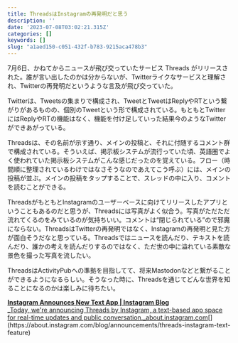 ```yaml
---
title: ThreadsはInstagramの再発明だと思う
description: ''
date: '2023-07-08T03:02:21.315Z'
categories: []
keywords: []
slug: "a1aed150-c051-432f-b783-9215aca478b3"
---
```

7月6日、かねてからニュースが飛び交っていたサービス Threads がリリースされた。誰が言い出したのかは分からないが、Twitterライクなサービスと理解され、Twitterの再発明だというような言及が飛び交っていた。

Twitterは、Tweetsの集まりで構成され、TweetとTweetはReplyやRTという繋がりがあるものの、個別のTweetという形で構成されている。もともとTwitterにはReplyやRTの機能はなく、機能を付け足していった結果今のようなTwitterができあがっている。

Threadsは、その名前が示す通り、メインの投稿と、それに付随するコメント群で構成されている。そういえば、掲示板システムが流行っていた頃、英語圏でよく使われていた掲示板システムがこんな感じだったのを覚えている。フロー（時間順に整理されているわけではなさそうなのであえてこう呼ぶ）には、メインの投稿が並ぶ。メインの投稿をタップすることで、スレッドの中に入り、コメントを読むことができる。

ThreadsがもともとInstagramのユーザーベースに向けてリリースしたアプリということもあるのだと思うが、Threadsには写真がよく似合う。写真がただただ流れてくるのをみているのが気持ちいい。コメントは“閉じられている”ので邪魔にならない。ThreadsはTwitterの再発明ではなく、Instagramの再発明と見た方が面白そうだなと思っている。Threadsではニュースを読んだり、テキストを読んだり、誰かの考えを読んだりするのではなく、ただ世の中に溢れている素敵な景色を撮った写真を流したい。

ThreadsはActivityPubへの準拠を目指してて、将来Mastodonなどと繋がることができるようになるらしい。そうなった時に、Threadsを通じてどんな世界を知ることになるのかは楽しみに待ちたい。

[**Instagram Announces New Text App | Instagram Blog**  
_Today, we're announcing Threads by Instagram, a text-based app space for real-time updates and public conversation._about.instagram.com](https://about.instagram.com/blog/announcements/threads-instagram-text-feature "https://about.instagram.com/blog/announcements/threads-instagram-text-feature")[](https://about.instagram.com/blog/announcements/threads-instagram-text-feature)